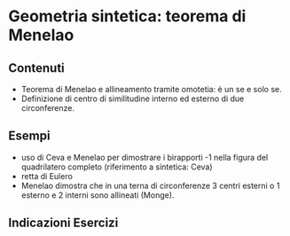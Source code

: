 # Geometria sintetica: teorema di Menelao

## Contenuti

- Teorema di Menelao e allineamento tramite omotetia: è un se e solo se.
- Definizione di centro di similitudine interno ed esterno di due circonferenze.

## Esempi

- uso di Ceva e Menelao per dimostrare i birapporti -1 nella figura del quadrilatero completo (riferimento a sintetica: Ceva)
- retta di Eulero
- Menelao dimostra che in una terna di circonferenze 3 centri esterni o 1 esterno e 2 interni sono allineati (Monge).

## Indicazioni Esercizi
